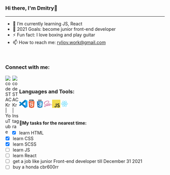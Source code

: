 ### Hi there, I'm Dmitry👋

---

- 🌱 I’m currently learning JS, React
- 🥅 2021 Goals: become junior front-end developer
- ⚡ Fun fact: I love boxing and play guitar
- 📫 How to reach me: ryliov.work@gmail.com

<br />

### Connect with me:
[<img align="left" alt="codeSTACKr | YouTube" width="22px" src="https://cdn.jsdelivr.net/npm/simple-icons@5.10.0/icons/telegram.svg" />][telegram]
[<img align="left" alt="codeSTACKr | Instagram" width="22px" src="https://cdn.jsdelivr.net/npm/simple-icons@v3/icons/instagram.svg" />][instagram]

<br />

### Languages and Tools:

<img align="left" alt="Visual Studio Code" width="26px" src="https://raw.githubusercontent.com/github/explore/80688e429a7d4ef2fca1e82350fe8e3517d3494d/topics/visual-studio-code/visual-studio-code.png" />
<img align="left" alt="HTML5" width="26px" src="https://raw.githubusercontent.com/github/explore/80688e429a7d4ef2fca1e82350fe8e3517d3494d/topics/html/html.png" />
<img align="left" alt="CSS3" width="26px" src="https://raw.githubusercontent.com/github/explore/80688e429a7d4ef2fca1e82350fe8e3517d3494d/topics/css/css.png" />
<img align="left" alt="Sass" width="26px" src="https://raw.githubusercontent.com/github/explore/80688e429a7d4ef2fca1e82350fe8e3517d3494d/topics/sass/sass.png" />
<img align="left" alt="JavaScript" width="26px" src="https://raw.githubusercontent.com/github/explore/80688e429a7d4ef2fca1e82350fe8e3517d3494d/topics/javascript/javascript.png" />
<img align="left" alt="React" width="26px" src="https://raw.githubusercontent.com/github/explore/80688e429a7d4ef2fca1e82350fe8e3517d3494d/topics/react/react.png" />

<br />
<br />
<br />

🚧**My tasks for the nearest time:**
<!-- TODO-IST:START -->
* [x] learn HTML
* [x] learn CSS
* [x] learn SCSS
* [ ] learn JS
* [ ] learn React
* [ ] get a job like junior Front-end developer till December 31 2021
* [ ] buy a honda cbr600rr
<!-- TODO-IST:END -->

[telegram]: https://t.me/yawuxi
[instagram]: https://www.instagram.com/yawuxi/
<!-- - 👋 Hi, I’m @yawuxi (Dmitry)
- 👀 I’m interested in Front-end Development
- 📫 How to reach me: ryliov.work@gmail.com
- 🌱 I’m currently learning HTML/CSS/JS
   - ___My works___
      - [motomarket (wordpress)](https://motomarket.com.ua/)
      - [noMoneyLanding](https://github.com/yawuxi/noMoneyLanding)
      - [cultLanding](https://github.com/yawuxi/CULT)
      - [my gulp-build](https://github.com/yawuxi/gulp-build) -->

<!---
yawuxi/yawuxi is a ✨ special ✨ repository because its `README.md` (this file) appears on your GitHub profile.
You can click the Preview link to take a look at your changes.
--->
